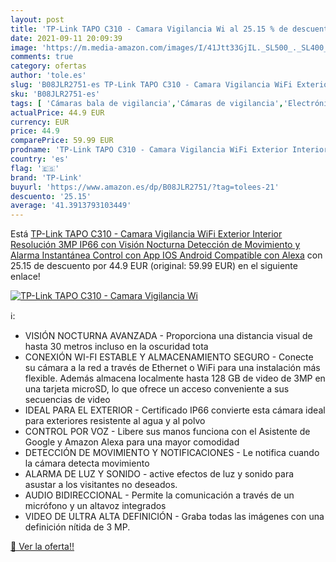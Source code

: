 ```yaml
---
layout: post
title: 'TP-Link TAPO C310 - Camara Vigilancia Wi al 25.15 % de descuento'
date: 2021-09-11 20:09:39
image: 'https://m.media-amazon.com/images/I/41Jtt33GjIL._SL500_._SL400_.jpg'
comments: true
category: ofertas
author: 'tole.es'
slug: 'B08JLR2751-es TP-Link TAPO C310 - Camara Vigilancia WiFi Exterior...'
sku: 'B08JLR2751-es'
tags: [ 'Cámaras bala de vigilancia','Cámaras de vigilancia','Electrónica','Fotografía y videocámaras','alexa','tp-link', ]
actualPrice: 44.9 EUR
currency: EUR
price: 44.9
comparePrice: 59.99 EUR
prodname: 'TP-Link TAPO C310 - Camara Vigilancia WiFi Exterior Interior Resolución 3MP  IP66 con Visión Nocturna  Detección de Movimiento y Alarma Instantánea  Control con App IOS  Android  Compatible con Alexa'
country: 'es'
flag: '🇪🇸'
brand: 'TP-Link'
buyurl: 'https://www.amazon.es/dp/B08JLR2751/?tag=tolees-21'
descuento: '25.15'
average: '41.3913793103449'
---
```


Está [TP-Link TAPO C310 - Camara Vigilancia WiFi Exterior Interior Resolución 3MP  IP66 con Visión Nocturna  Detección de Movimiento y Alarma Instantánea  Control con App IOS  Android  Compatible con Alexa](https://www.amazon.es/dp/B08JLR2751/?tag=tolees-21) con 25.15 de descuento por 44.9 EUR (original: 59.99 EUR) en el siguiente enlace!

[![TP-Link TAPO C310 - Camara Vigilancia Wi](https://m.media-amazon.com/images/I/41Jtt33GjIL._SL500_._SL400_.jpg)](https://www.amazon.es/dp/B08JLR2751/?tag=tolees-21)

ℹ️:

- VISIÓN NOCTURNA AVANZADA - Proporciona una distancia visual de hasta 30 metros incluso en la oscuridad tota
- CONEXIÓN WI-FI ESTABLE Y ALMACENAMIENTO SEGURO - Conecte su cámara a la red a través de Ethernet o WiFi para una instalación más flexible. Además almacena localmente hasta 128 GB de video de 3MP en una tarjeta microSD, lo que ofrece un acceso conveniente a sus secuencias de video
- IDEAL PARA EL EXTERIOR - Certificado IP66 convierte esta cámara ideal para exteriores resistente al agua y al polvo
- CONTROL POR VOZ - Libere sus manos funciona con el Asistente de Google y Amazon Alexa para una mayor comodidad
- DETECCIÓN DE MOVIMIENTO Y NOTIFICACIONES - Le notifica cuando la cámara detecta movimiento
- ALARMA DE LUZ Y SONIDO - active efectos de luz y sonido para asustar a los visitantes no deseados.
- AUDIO BIDIRECCIONAL - Permite la comunicación a través de un micrófono y un altavoz integrados
- VIDEO DE ULTRA ALTA DEFINICIÓN - Graba todas las imágenes con una definición nítida de 3 MP.

[🛒 Ver la oferta!!](https://www.amazon.es/dp/B08JLR2751/?tag=tolees-21)

